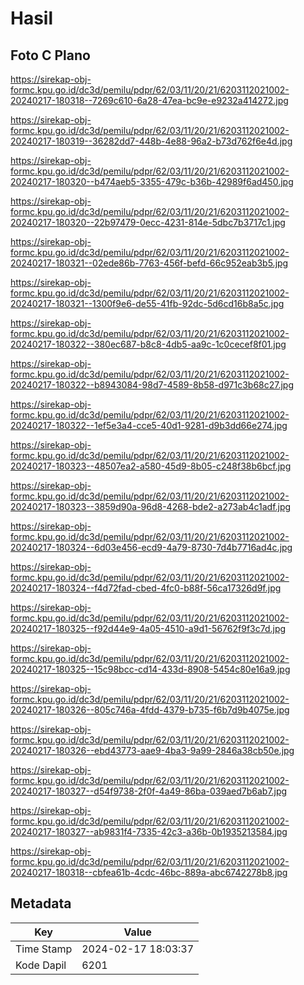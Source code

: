 # Hasil

## Foto C Plano

https://sirekap-obj-formc.kpu.go.id/dc3d/pemilu/pdpr/62/03/11/20/21/6203112021002-20240217-180318--7269c610-6a28-47ea-bc9e-e9232a414272.jpg

https://sirekap-obj-formc.kpu.go.id/dc3d/pemilu/pdpr/62/03/11/20/21/6203112021002-20240217-180319--36282dd7-448b-4e88-96a2-b73d762f6e4d.jpg

https://sirekap-obj-formc.kpu.go.id/dc3d/pemilu/pdpr/62/03/11/20/21/6203112021002-20240217-180320--b474aeb5-3355-479c-b36b-42989f6ad450.jpg

https://sirekap-obj-formc.kpu.go.id/dc3d/pemilu/pdpr/62/03/11/20/21/6203112021002-20240217-180320--22b97479-0ecc-4231-814e-5dbc7b3717c1.jpg

https://sirekap-obj-formc.kpu.go.id/dc3d/pemilu/pdpr/62/03/11/20/21/6203112021002-20240217-180321--02ede86b-7763-456f-befd-66c952eab3b5.jpg

https://sirekap-obj-formc.kpu.go.id/dc3d/pemilu/pdpr/62/03/11/20/21/6203112021002-20240217-180321--1300f9e6-de55-41fb-92dc-5d6cd16b8a5c.jpg

https://sirekap-obj-formc.kpu.go.id/dc3d/pemilu/pdpr/62/03/11/20/21/6203112021002-20240217-180322--380ec687-b8c8-4db5-aa9c-1c0cecef8f01.jpg

https://sirekap-obj-formc.kpu.go.id/dc3d/pemilu/pdpr/62/03/11/20/21/6203112021002-20240217-180322--b8943084-98d7-4589-8b58-d971c3b68c27.jpg

https://sirekap-obj-formc.kpu.go.id/dc3d/pemilu/pdpr/62/03/11/20/21/6203112021002-20240217-180322--1ef5e3a4-cce5-40d1-9281-d9b3dd66e274.jpg

https://sirekap-obj-formc.kpu.go.id/dc3d/pemilu/pdpr/62/03/11/20/21/6203112021002-20240217-180323--48507ea2-a580-45d9-8b05-c248f38b6bcf.jpg

https://sirekap-obj-formc.kpu.go.id/dc3d/pemilu/pdpr/62/03/11/20/21/6203112021002-20240217-180323--3859d90a-96d8-4268-bde2-a273ab4c1adf.jpg

https://sirekap-obj-formc.kpu.go.id/dc3d/pemilu/pdpr/62/03/11/20/21/6203112021002-20240217-180324--6d03e456-ecd9-4a79-8730-7d4b7716ad4c.jpg

https://sirekap-obj-formc.kpu.go.id/dc3d/pemilu/pdpr/62/03/11/20/21/6203112021002-20240217-180324--f4d72fad-cbed-4fc0-b88f-56ca17326d9f.jpg

https://sirekap-obj-formc.kpu.go.id/dc3d/pemilu/pdpr/62/03/11/20/21/6203112021002-20240217-180325--f92d44e9-4a05-4510-a9d1-56762f9f3c7d.jpg

https://sirekap-obj-formc.kpu.go.id/dc3d/pemilu/pdpr/62/03/11/20/21/6203112021002-20240217-180325--15c98bcc-cd14-433d-8908-5454c80e16a9.jpg

https://sirekap-obj-formc.kpu.go.id/dc3d/pemilu/pdpr/62/03/11/20/21/6203112021002-20240217-180326--805c746a-4fdd-4379-b735-f6b7d9b4075e.jpg

https://sirekap-obj-formc.kpu.go.id/dc3d/pemilu/pdpr/62/03/11/20/21/6203112021002-20240217-180326--ebd43773-aae9-4ba3-9a99-2846a38cb50e.jpg

https://sirekap-obj-formc.kpu.go.id/dc3d/pemilu/pdpr/62/03/11/20/21/6203112021002-20240217-180327--d54f9738-2f0f-4a49-86ba-039aed7b6ab7.jpg

https://sirekap-obj-formc.kpu.go.id/dc3d/pemilu/pdpr/62/03/11/20/21/6203112021002-20240217-180327--ab9831f4-7335-42c3-a36b-0b1935213584.jpg

https://sirekap-obj-formc.kpu.go.id/dc3d/pemilu/pdpr/62/03/11/20/21/6203112021002-20240217-180318--cbfea61b-4cdc-46bc-889a-abc6742278b8.jpg


## Metadata

| Key        | Value               |
| ---------- | ------------------- |
| Time Stamp | 2024-02-17 18:03:37 |
| Kode Dapil | 6201                |



